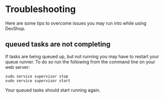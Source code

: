 Troubleshooting
=================

Here are some tips to overcome issues you may run into while using
DevShop.


queued tasks are not completing
-------------------------------

If tasks are being queued up, but not running you may have to restart
your queue runner. To do so run the following from the command line on
your web server:

```
sudo service supervisor stop
sudo service supervisor start
```

Your queued tasks should start running again.
